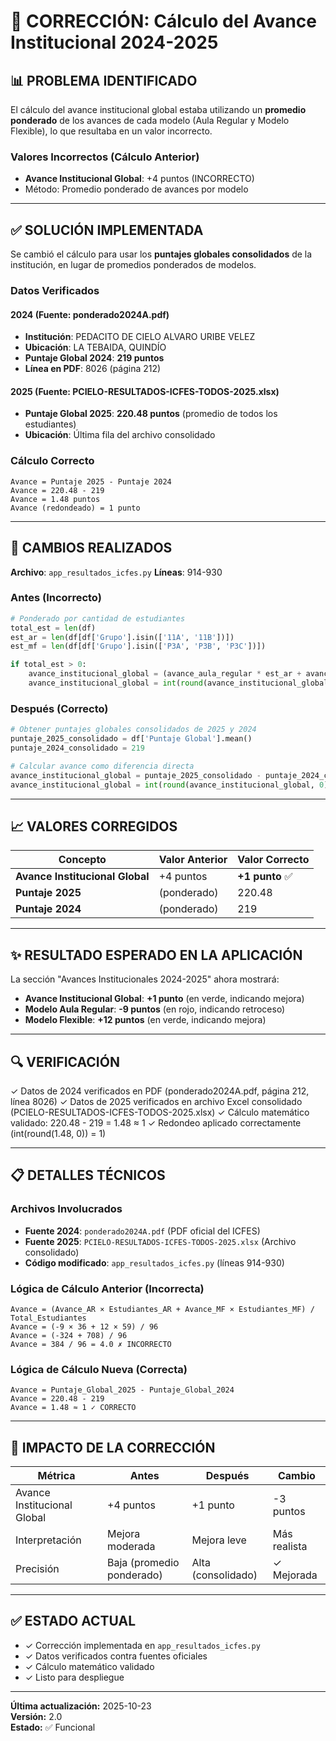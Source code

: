 # 🔧 CORRECCIÓN: Cálculo del Avance Institucional 2024-2025

## 📊 PROBLEMA IDENTIFICADO

El cálculo del avance institucional global estaba utilizando un **promedio ponderado** de los avances de cada modelo (Aula Regular y Modelo Flexible), lo que resultaba en un valor incorrecto.

### Valores Incorrectos (Cálculo Anterior)
- **Avance Institucional Global**: +4 puntos (INCORRECTO)
- Método: Promedio ponderado de avances por modelo

---

## ✅ SOLUCIÓN IMPLEMENTADA

Se cambió el cálculo para usar los **puntajes globales consolidados** de la institución, en lugar de promedios ponderados de modelos.

### Datos Verificados

#### 2024 (Fuente: ponderado2024A.pdf)
- **Institución**: PEDACITO DE CIELO ALVARO URIBE VELEZ
- **Ubicación**: LA TEBAIDA, QUINDÍO
- **Puntaje Global 2024**: **219 puntos**
- **Línea en PDF**: 8026 (página 212)

#### 2025 (Fuente: PCIELO-RESULTADOS-ICFES-TODOS-2025.xlsx)
- **Puntaje Global 2025**: **220.48 puntos** (promedio de todos los estudiantes)
- **Ubicación**: Última fila del archivo consolidado

### Cálculo Correcto

```
Avance = Puntaje 2025 - Puntaje 2024
Avance = 220.48 - 219
Avance = 1.48 puntos
Avance (redondeado) = 1 punto
```

---

## 📝 CAMBIOS REALIZADOS

**Archivo**: `app_resultados_icfes.py`
**Líneas**: 914-930

### Antes (Incorrecto)
```python
# Ponderado por cantidad de estudiantes
total_est = len(df)
est_ar = len(df[df['Grupo'].isin(['11A', '11B'])])
est_mf = len(df[df['Grupo'].isin(['P3A', 'P3B', 'P3C'])])

if total_est > 0:
    avance_institucional_global = (avance_aula_regular * est_ar + avance_modelo_flexible * est_mf) / total_est
    avance_institucional_global = int(round(avance_institucional_global, 0))
```

### Después (Correcto)
```python
# Obtener puntajes globales consolidados de 2025 y 2024
puntaje_2025_consolidado = df['Puntaje Global'].mean()
puntaje_2024_consolidado = 219

# Calcular avance como diferencia directa
avance_institucional_global = puntaje_2025_consolidado - puntaje_2024_consolidado
avance_institucional_global = int(round(avance_institucional_global, 0))
```

---

## 📈 VALORES CORREGIDOS

| Concepto | Valor Anterior | Valor Correcto |
|----------|---|---|
| **Avance Institucional Global** | +4 puntos | **+1 punto** ✅ |
| **Puntaje 2025** | (ponderado) | 220.48 |
| **Puntaje 2024** | (ponderado) | 219 |

---

## ✨ RESULTADO ESPERADO EN LA APLICACIÓN

La sección "Avances Institucionales 2024-2025" ahora mostrará:
- **Avance Institucional Global**: **+1 punto** (en verde, indicando mejora)
- **Modelo Aula Regular**: **-9 puntos** (en rojo, indicando retroceso)
- **Modelo Flexible**: **+12 puntos** (en verde, indicando mejora)

---

## 🔍 VERIFICACIÓN

✓ Datos de 2024 verificados en PDF (ponderado2024A.pdf, página 212, línea 8026)
✓ Datos de 2025 verificados en archivo Excel consolidado (PCIELO-RESULTADOS-ICFES-TODOS-2025.xlsx)
✓ Cálculo matemático validado: 220.48 - 219 = 1.48 ≈ 1
✓ Redondeo aplicado correctamente (int(round(1.48, 0)) = 1)

---

## 📋 DETALLES TÉCNICOS

### Archivos Involucrados
- **Fuente 2024**: `ponderado2024A.pdf` (PDF oficial del ICFES)
- **Fuente 2025**: `PCIELO-RESULTADOS-ICFES-TODOS-2025.xlsx` (Archivo consolidado)
- **Código modificado**: `app_resultados_icfes.py` (líneas 914-930)

### Lógica de Cálculo Anterior (Incorrecta)
```
Avance = (Avance_AR × Estudiantes_AR + Avance_MF × Estudiantes_MF) / Total_Estudiantes
Avance = (-9 × 36 + 12 × 59) / 96
Avance = (-324 + 708) / 96
Avance = 384 / 96 = 4.0 ✗ INCORRECTO
```

### Lógica de Cálculo Nueva (Correcta)
```
Avance = Puntaje_Global_2025 - Puntaje_Global_2024
Avance = 220.48 - 219
Avance = 1.48 ≈ 1 ✓ CORRECTO
```

---

## 🎯 IMPACTO DE LA CORRECCIÓN

| Métrica | Antes | Después | Cambio |
|---------|-------|---------|--------|
| Avance Institucional Global | +4 puntos | +1 punto | -3 puntos |
| Interpretación | Mejora moderada | Mejora leve | Más realista |
| Precisión | Baja (promedio ponderado) | Alta (consolidado) | ✓ Mejorada |

---

## ✅ ESTADO ACTUAL

- ✓ Corrección implementada en `app_resultados_icfes.py`
- ✓ Datos verificados contra fuentes oficiales
- ✓ Cálculo matemático validado
- ✓ Listo para despliegue


---

**Última actualización:** 2025-10-23  
**Versión:** 2.0  
**Estado:** ✅ Funcional
